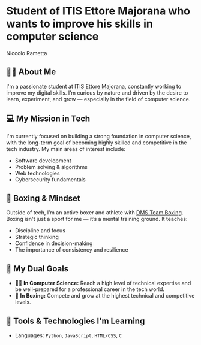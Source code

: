 # Student of ITIS Ettore Majorana who wants to improve his skills in computer science

Niccolo Rametta

## 🧑‍💻 About Me
I'm a passionate student at [ITIS Ettore Majorana](https://www.itismajo.it/SitePages/Homepage.aspx), constantly working to improve my digital skills. I’m curious by nature and driven by the desire to learn, experiment, and grow — especially in the field of computer science.

## 💻 My Mission in Tech
I'm currently focused on building a strong foundation in computer science, with the long-term goal of becoming highly skilled and competitive in the tech industry. My main areas of interest include:
- Software development
- Problem solving & algorithms
- Web technologies
- Cybersecurity fundamentals

## 🥊 Boxing & Mindset
Outside of tech, I’m an active boxer and athlete with [DMS Team Boxing](https://dmsteamboxing.com/). Boxing isn't just a sport for me — it’s a mental training ground. It teaches:
- Discipline and focus
- Strategic thinking
- Confidence in decision-making
- The importance of consistency and resilience

## 🏁 My Dual Goals
- 👨‍💻 **In Computer Science:** Reach a high level of technical expertise and be well-prepared for a professional career in the tech world.
- 🥇 **In Boxing:** Compete and grow at the highest technical and competitive levels.

## 🔧 Tools & Technologies I'm Learning
- Languages: `Python`, `JavaScript`, `HTML/CSS`, `C`
